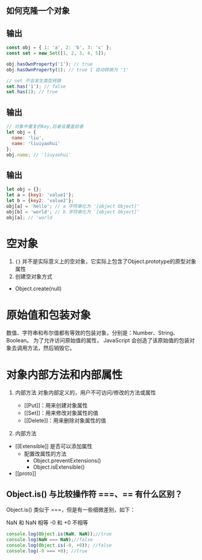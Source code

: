 ## 如何克隆一个对象


## 输出

```js
const obj = { 1: 'a', 2: 'b', 3: 'c' };
const set = new Set([1, 2, 3, 4, 5]);

obj.hasOwnProperty('1'); // true
obj.hasOwnProperty(1); // true 1 自动转换为 '1'

// set 不会发生类型转换
set.has('1'); // false
set.has(1); // true
```

## 输出
```js
// 对象中重复的key,后者会覆盖前者
let obj = {
  name: 'liu',
  name: 'liuiyaohui'
};
obj.name; // 'liuyaohui'
```

## 输出
```js
let obj = {};
let a = {key1: 'value1'};
let b = {key2: 'value2'};
obj[a] = 'hello'; // a 字符串化为 '[object Object]'
obj[b] = 'world'; // b 字符串化为 '[object Object]'
obj[a]; // 'world
```



# 空对象
1. `{}` 并不是实际意义上的空对象，它实际上包含了Object.prototype的原型对象属性
2. 创建空对象方式
  - Object.create(null)

# 原始值和包装对象
数值、字符串和布尔值都有等效的包装对象，分别是：Number、String、Boolean。
为了允许访问原始值的属性， JavaScript 会创造了该原始值的包装对象去调用方法，然后销毁它。


# 对象内部方法和内部属性
1. 内部方法
对象内部定义的，用户不可访问/修改的方法或属性
   - [[Put]]：用来创建对象属性
   - [[Set]]：用来修改对象属性的值
   - [[Delete]]：用来删除对象属性的值

2. 内部方法
  - [[Extensible]] 是否可以添加属性
    - 配置改属性的方法
      - Object.preventExtensions()
      - Object.isExtensible()
  - [[proto]]




## Object.is() 与比较操作符 ===、== 有什么区别？
Object.is() 类似于 ===，但是有一些细微差别，如下：

NaN 和 NaN 相等
-0 和 +0 不相等

```js
console.log(Object.is(NaN, NaN));//true
console.log(NaN === NaN);//false
console.log(Object.is(-0, +0)); //false
console.log(-0 === +0); //true
```

